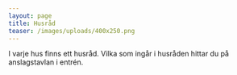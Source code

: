 ```yaml
---
layout: page
title: Husråd
teaser: /images/uploads/400x250.png
---
```

I varje hus finns ett husråd. Vilka som ingår i husråden hittar du på anslagstavlan i entrén.
